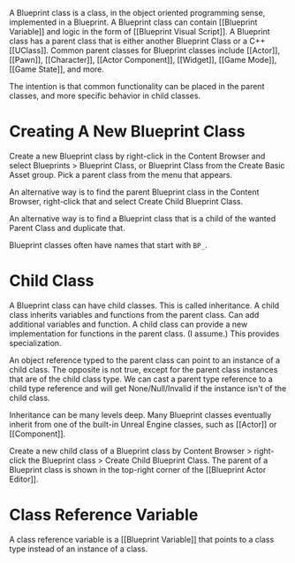 A Blueprint class is a class, in the object oriented programming sense, implemented in a Blueprint.
A Blueprint class can contain [[Blueprint Variable]] and logic in the form of [[Blueprint Visual Script]].
A Blueprint class has a parent class that is either another Blueprint Class or a C++ [[UClass]].
Common parent classes for Blueprint classes include [[Actor]], [[Pawn]], [[Character]], [[Actor Component]], [[Widget]], [[Game Mode]], [[Game State]], and more.

The intention is that common functionality can be placed in the parent classes, and more specific behavior in child classes.

# Creating A New Blueprint Class

Create a new Blueprint class by right-click in the Content Browser and select Blueprints > Blueprint Class, or Blueprint Class from the Create Basic Asset group.
Pick a parent class from the menu that appears.

An alternative way is to find the parent Blueprint class in the Content Browser, right-click that and select Create Child Blueprint Class.

An alternative way is to find a Blueprint class that is a child of the wanted Parent Class and duplicate that.

Blueprint classes often have names that start with `BP_`.

# Child Class

A Blueprint class can have child classes.
This is called inheritance.
A child class inherits variables and functions from the parent class.
Can add additional variables and function.
A child class can provide a new implementation for functions in the parent class. (I assume.)
This provides specialization.

An object reference typed to the parent class can point to an instance of a child class.
The opposite is not true, except for the parent class instances that are of the child class type.
We can cast a parent type reference to a child type reference and will get None/Null/Invalid if the instance isn't of the child class.

Inheritance can be many levels deep.
Many Blueprint classes eventually inherit from one of the built-in Unreal Engine classes, such as [[Actor]] or [[Component]].

Create a new child class of a Blueprint class by Content Browser > right-click the Blueprint class > Create Child Blueprint Class.
The parent of a Blueprint class is shown in the top-right corner of the [[Blueprint Actor Editor]].


# Class Reference Variable
A class reference variable is a [[Blueprint Variable]] that points to a class type instead of an instance of a class.
